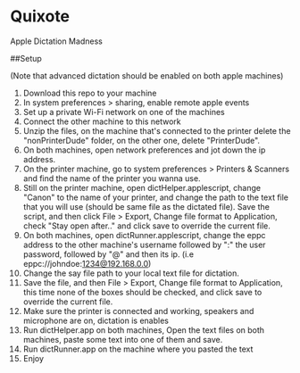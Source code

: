 Quixote
=======

Apple Dictation Madness 


##Setup

(Note that advanced dictation should be enabled on both apple machines)

1. Download this repo to your machine 
2. In system preferences > sharing, enable remote apple events
3. Set up a private Wi-Fi network on one of the machines 
4. Connect the other machine to this network
5. Unzip the files, on the machine that's connected to the printer delete the "nonPrinterDude" folder, on the other one, delete "PrinterDude".
6. On both machines, open network preferences and jot down the ip address.
7. On the printer machine, go to system preferences > Printers & Scanners and find the name of the printer you wanna use.
8. Still on the printer machine, open dictHelper.applescript, change "Canon" to the name of your printer, and change the path to the text file that you will use (should be same file as the dictated file). Save the script, and then click File > Export, Change file format to Application, check "Stay open after.." and click save to override the current file.
9. On both machines, open dictRunner.applescript, change the eppc address to the other machine's username followed by ":" the user password, followed by "@" and then its ip. (i.e eppc://johndoe:1234@192.168.0.0)
10. Change the say file path to your local text file for dictation.
11. Save the file, and then File > Export, Change file format to Application, this time none of the boxes should be checked,  and click save to override the current file.
12. Make sure the printer is connected and working, speakers and microphone are on, dictation is enables 
13. Run dictHelper.app on both machines, Open the text files on both machines, paste some text into one of them and save.
14. Run dictRunner.app on the machine where you pasted the text
15. Enjoy
